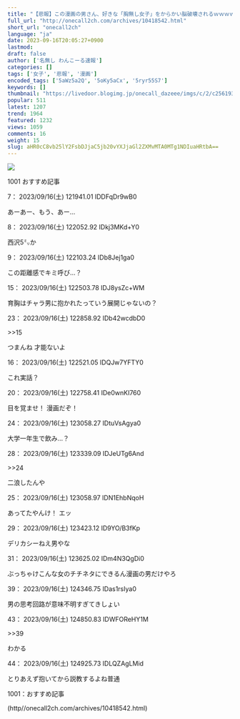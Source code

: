 ```yaml
---
title: "【悲報】この漫画の男さん、好きな「胸無し女子」をからかい脳破壊されるｗｗｗｗ "
full_url: "http://onecall2ch.com/archives/10418542.html"
short_url: "onecall2ch"
language: "ja"
date: 2023-09-16T20:05:27+0900
lastmod: 
draft: false
author: ['名無し わんこーる速報']
categories: []
tags: ['女子', '悲報', '漫画']
encoded_tags: ['5aWz5a2Q', '5oKy5aCx', '5ryr55S7']
keywords: []
thumbnail: "https://livedoor.blogimg.jp/onecall_dazeee/imgs/c/2/c2561930.jpg"
popular: 511
latest: 1207
trend: 1964
featured: 1232
views: 1059
comments: 16
weight: 15
slug: aHR0cC8vb25lY2FsbDJjaC5jb20vYXJjaGl2ZXMvMTA0MTg1NDIuaHRtbA==
---
```


![](https://livedoor.blogimg.jp/onecall_dazeee/imgs/c/2/c2561930.jpg)

<div> <p class='name2'> 1001 おすすめ記事</p> <p class='name2'>7： 2023/09/16(土) 121941.01 IDDFqDr9wB0</p><p class='onecall'> あーあー、もう、あー… </p> <p class='name2'>8： 2023/09/16(土) 122052.92 IDkj3MKd+Y0</p><p class='onecall'> 西沢5㍉か </p> <p class='name2'>9： 2023/09/16(土) 122103.24 IDb8Jej1ga0</p><p class='onecall'> この距離感でキミ呼び…？ </p> <p class='name2'>15： 2023/09/16(土) 122503.78 IDJ8ysZc+WM</p><p class='onecall'> 育胸はチャラ男に抱かれたっていう展開じゃないの？ </p> <p class='name2'>23： 2023/09/16(土) 122858.92 IDb42wcdbD0</p><p class='onecall'> <p class='anchor'>>>15</p> つまんね 才能ないよ </p> <p class='name2'>16： 2023/09/16(土) 122521.05 IDQJw7YFTY0</p><p class='onecall'> これ実話？ </p> <p class='name2'>20： 2023/09/16(土) 122758.41 IDe0wnKI760</p><p class='onecall'> 目を覚ませ！ 漫画だぞ！ </p> <p class='name2'>24： 2023/09/16(土) 123058.27 IDtuVsAgya0</p><p class='onecall'> 大学一年生で飲み…？ </p> <p class='name2'>28： 2023/09/16(土) 123339.09 IDJeUTg6And</p><p class='onecall'> <p class='anchor'>>>24</p> 二浪したんや </p> <p class='name2'>25： 2023/09/16(土) 123058.97 IDN1EhbNqoH</p><p class='onecall'> あってたやんけ！ エッ </p> <p class='name2'>29： 2023/09/16(土) 123423.12 ID9YO/B3fKp</p><p class='onecall'><p> デリカシーねえ男やな </p></p> <p class='name2'>31： 2023/09/16(土) 123625.02 IDm4N3QgDi0</p><p class='onecall'> ぶっちゃけこんな女のチチネタにできるん漫画の男だけやろ </p> <p class='name2'>39： 2023/09/16(土) 124346.75 IDas1rsIya0</p><p class='onecall'> 男の思考回路が意味不明すぎてきしょい </p> <p class='name2'>43： 2023/09/16(土) 124850.83 IDWFOReHY1M</p><p class='onecall'> <p class='anchor'>>>39</p> わかる </p> <p class='name2'>44： 2023/09/16(土) 124925.73 IDLQZAgLMid</p><p class='onecall'><p> とりあえず抱いてから説教するよね普通 </p></p> <p class='name2'>1001：おすすめ記事</p> </div>

(http//onecall2ch.com/archives/10418542.html)
